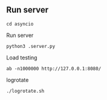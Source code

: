 ## Run server

```
cd asyncio
```

Run server
```
python3 .server.py
```

Load testing
```
ab -n1000000 http://127.0.0.1:8080/
```

logrotate
```
./logrotate.sh
```
